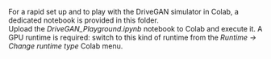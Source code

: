 For a rapid set up and to play with the DriveGAN simulator in Colab, a dedicated notebook is provided in this folder.  
Upload the *DriveGAN_Playground.ipynb* notebook to Colab and execute it. A GPU runtime is required: switch to this kind of runtime from the *Runtime -> Change runtime type* Colab menu.
